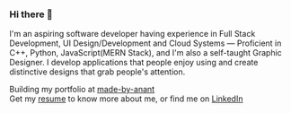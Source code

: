### Hi there 👋

I'm an aspiring software developer having experience in Full Stack Development, UI Design/Development and Cloud Systems — Proficient in C++, Python, JavaScript(MERN Stack), and I'm also a self-taught Graphic Designer. I develop applications that people enjoy using and create distinctive designs that grab people's attention.

Building my portfolio at [made-by-anant](https://made-by-anant.vercel.app/)  
Get my [resume](https://made-by-anant.vercel.app/media/Anant%20Dhok.pdf) to know more about me, or find me on [LinkedIn](https://www.linkedin.com/in/anantdhok-444701/)

<!--
**anantdhok/anantdhok** is a ✨ _special_ ✨ repository because its `README.md` (this file) appears on your GitHub profile.

Here are some ideas to get you started:

- 🔭 I’m currently working on ...
- 🌱 I’m currently learning ...
- 👯 I’m looking to collaborate on ...
- 🤔 I’m looking for help with ...
- 💬 Ask me about ...
- 📫 How to reach me: ...
- 😄 Pronouns: ...
- ⚡ Fun fact: ...
-->
